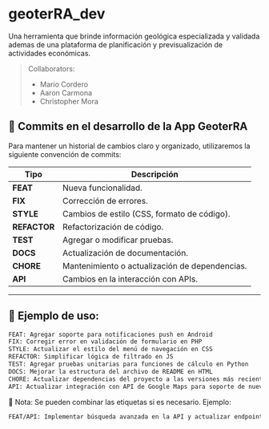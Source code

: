 # geoterRA_dev
Una herramienta que brinde información geológica especializada y validada ademas de una plataforma de planificación y previsualización de actividades económicas.


> Collaborators:
> - Mario Cordero
> - Aaron Carmona
> - Christopher Mora

## 📌 Commits en el desarrollo de la App GeoterRA

Para mantener un historial de cambios claro y organizado, utilizaremos la siguiente convención de commits:

| **Tipo**      | **Descripción**                                     |
|--------------|-----------------------------------------------------|
| **FEAT**     | Nueva funcionalidad.                               |
| **FIX**      | Corrección de errores.                             |
| **STYLE**    | Cambios de estilo (CSS, formato de código).        |
| **REFACTOR** | Refactorización de código.                        |
| **TEST**     | Agregar o modificar pruebas.                      |
| **DOCS**     | Actualización de documentación.                   |
| **CHORE**    | Mantenimiento o actualización de dependencias.    |
| **API**      | Cambios en la interacción con APIs.               |

---

## 📝 Ejemplo de uso:

```bash
FEAT: Agregar soporte para notificaciones push en Android
FIX: Corregir error en validación de formulario en PHP
STYLE: Actualizar el estilo del menú de navegación en CSS
REFACTOR: Simplificar lógica de filtrado en JS
TEST: Agregar pruebas unitarias para funciones de cálculo en Python
DOCS: Mejorar la estructura del archivo de README en HTML
CHORE: Actualizar dependencias del proyecto a las versiones más recientes
API: Actualizar integración con API de Google Maps para soporte de nuevos parámetros
```

🔗 Nota:
Se pueden combinar las etiquetas si es necesario.
Ejemplo:

```bash
FEAT/API: Implementar búsqueda avanzada en la API y actualizar endpoints
```